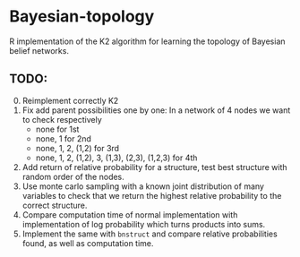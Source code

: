 # Bayesian-topology
R implementation of the K2 algorithm for learning the topology of Bayesian belief networks.

## TODO:
0. Reimplement correctly K2
1. Fix add parent possibilities one by one:
	In a network of 4 nodes we want to check respectively
	- none for 1st
	- none, 1 for 2nd
	- none, 1, 2, (1,2) for 3rd
	- none, 1, 2, (1,2), 3, (1,3), (2,3), (1,2,3) for 4th
2. Add return of relative probability for a structure, test best structure with
random order of the nodes.
3. Use monte carlo sampling with a known joint distribution of many variables to check that we return the highest relative probability to the correct structure.
4. Compare computation time of normal implementation with implementation of log
probability which turns products into sums.
5. Implement the same with ``bnstruct`` and compare relative probabilities found,
as well as computation time.
